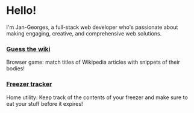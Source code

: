 # Hello!

I'm Jan-Georges, a full-stack web developer who's passionate about making engaging, creative, and comprehensive web solutions.


### <a href=https://guess-the-wiki.vercel.app/>Guess the wiki</a>
Browser game: match titles of Wikipedia articles with snippets of their bodies!

### <a href=https://kummefryser-counter.vercel.app/>Freezer tracker</a>
Home utility: Keep track of the contents of your freezer and make sure to eat your stuff before it expires!



<!--
**djbalin/djbalin** is a ✨ _special_ ✨ repository because its `README.md` (this file) appears on your GitHub profile.

Here are some ideas to get you started:

- 🔭 I’m currently working on ...
- 🌱 I’m currently learning ...
- 👯 I’m looking to collaborate on ...
- 🤔 I’m looking for help with ...
- 💬 Ask me about ...
- 📫 How to reach me: ...
- 😄 Pronouns: ...
- ⚡ Fun fact: ...
-->
